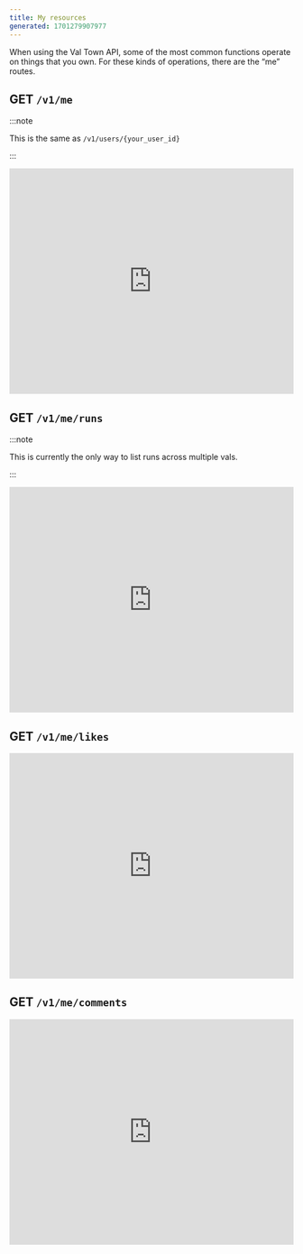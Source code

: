 ```yaml
---
title: My resources
generated: 1701279907977
---
```


When using the Val Town API, some of the most common functions operate on things
that you own. For these kinds of operations, there are the “me” routes.

## GET `/v1/me`

:::note

This is the same as `/v1/users/{your_user_id}`

:::

<div class="not-content">
  <iframe src="https://www.val.town/embed/neverstew.getMe" width="100%" frameborder="no" style="height: 400px;">
    &#x20;
  </iframe>
</div>

## GET `/v1/me/runs`

:::note

This is currently the only way to list runs across multiple vals.

:::

<div class="not-content">
  <iframe src="https://www.val.town/embed/neverstew.getRuns" width="100%" frameborder="no" style="height: 400px;">
    &#x20;
  </iframe>
</div>

## GET `/v1/me/likes`

<div class="not-content">
  <iframe src="https://www.val.town/embed/neverstew.getLikes" width="100%" frameborder="no" style="height: 400px;">
    &#x20;
  </iframe>
</div>

## GET `/v1/me/comments`

<div class="not-content">
  <iframe src="https://www.val.town/embed/neverstew.getComments" width="100%" frameborder="no" style="height: 400px;">
    &#x20;
  </iframe>
</div>

